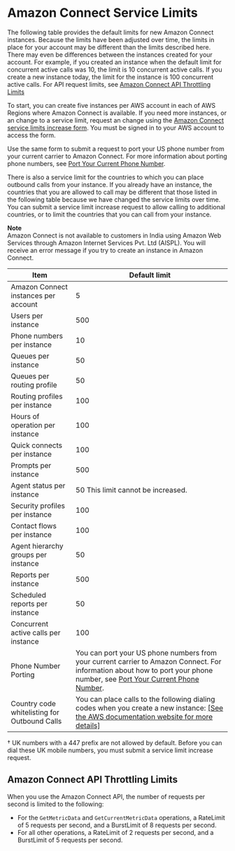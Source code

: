 # Amazon Connect Service Limits<a name="amazon-connect-service-limits"></a>

The following table provides the default limits for new Amazon Connect instances\. Because the limits have been adjusted over time, the limits in place for your account may be different than the limits described here\. There may even be differences between the instances created for your account\. For example, if you created an instance when the default limit for concurrent active calls was 10, the limit is 10 concurrent active calls\. If you create a new instance today, the limit for the instance is 100 concurrent active calls\. For API request limits, see [Amazon Connect API Throttling Limits](#connect-api-limits)

To start, you can create five instances per AWS account in each of AWS Regions where Amazon Connect is available\. If you need more instances, or an change to a service limit, request an change using the [Amazon Connect service limits increase form](https://console.aws.amazon.com/support/home#/case/create?issueType=service-limit-increase&limitType=service-code-connect)\. You must be signed in to your AWS account to access the form\.

Use the same form to submit a request to port your US phone number from your current carrier to Amazon Connect\. For more information about porting phone numbers, see [Port Your Current Phone Number](gettingstarted.md#numberporting)\.

There is also a service limit for the countries to which you can place outbound calls from your instance\. If you already have an instance, the countries that you are allowed to call may be different that those listed in the following table because we have changed the service limits over time\. You can submit a service limit increase request to allow calling to additional countries, or to limit the countries that you can call from your instance\.

**Note**  
Amazon Connect is not available to customers in India using Amazon Web Services through Amazon Internet Services Pvt\. Ltd \(AISPL\)\. You will receive an error message if you try to create an instance in Amazon Connect\.


| Item | Default limit | 
| --- | --- | 
|  Amazon Connect instances per account  |  5  | 
|  Users per instance  |  500  | 
|  Phone numbers per instance  |  10  | 
|  Queues per instance  |  50  | 
|  Queues per routing profile  |  50  | 
|  Routing profiles per instance  |  100  | 
|  Hours of operation per instance  |  100  | 
|  Quick connects per instance  |  100  | 
|  Prompts per instance  |  500  | 
|  Agent status per instance  |  50 This limit cannot be increased\.  | 
|  Security profiles per instance  |  100  | 
|  Contact flows per instance  |  100  | 
|  Agent hierarchy groups per instance  |  50  | 
|  Reports per instance  |  500  | 
|  Scheduled reports per instance  |  50  | 
|  Concurrent active calls per instance  |  100  | 
| Phone Number Porting | You can port your US phone numbers from your current carrier to Amazon Connect\. For information about how to port your phone number, see [Port Your Current Phone Number](gettingstarted.md#numberporting)\. | 
| Country code whitelisting for Outbound Calls | You can place calls to the following dialing codes when you create a new instance: [\[See the AWS documentation website for more details\]](http://docs.aws.amazon.com/connect/latest/adminguide/amazon-connect-service-limits.html)  | 

† UK numbers with a 447 prefix are not allowed by default\. Before you can dial these UK mobile numbers, you must submit a service limit increase request\.

## Amazon Connect API Throttling Limits<a name="connect-api-limits"></a>

When you use the Amazon Connect API, the number of requests per second is limited to the following:
+ For the `GetMetricData` and `GetCurrentMetricData` operations, a RateLimit of 5 requests per second, and a BurstLimit of 8 requests per second\.
+ For all other operations, a RateLimit of 2 requests per second, and a BurstLimit of 5 requests per second\.